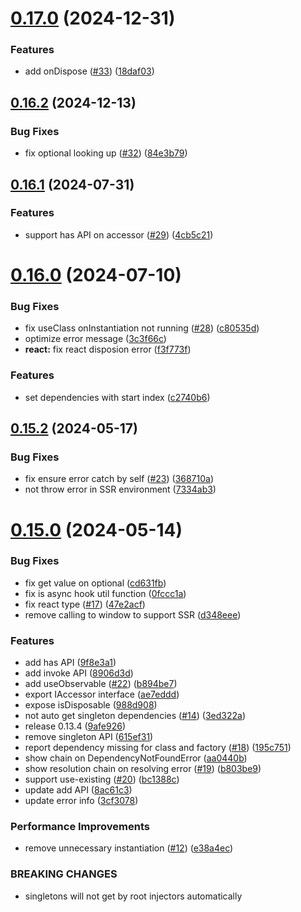 

# [0.17.0](https://github.com/wzhudev/redi/compare/v0.16.2...v0.17.0) (2024-12-31)


### Features

* add onDispose ([#33](https://github.com/wzhudev/redi/issues/33)) ([18daf03](https://github.com/wzhudev/redi/commit/18daf037b51308cbfb447270f5e18cd9614a5a4f))

## [0.16.2](https://github.com/wzhudev/redi/compare/v0.16.1...v0.16.2) (2024-12-13)


### Bug Fixes

* fix optional looking up ([#32](https://github.com/wzhudev/redi/issues/32)) ([84e3b79](https://github.com/wzhudev/redi/commit/84e3b7904e4fc0f2fb439d2e998d0333db425f6a))

## [0.16.1](https://github.com/wzhudev/redi/compare/v0.16.0...v0.16.1) (2024-07-31)


### Features

* support has API on accessor ([#29](https://github.com/wzhudev/redi/issues/29)) ([4cb5c21](https://github.com/wzhudev/redi/commit/4cb5c21d40aae66f199d3c06ee17e6e7f81fd097))

# [0.16.0](https://github.com/hullis/redi/compare/0.15.2...v0.16.0) (2024-07-10)


### Bug Fixes

* fix useClass onInstantiation not running ([#28](https://github.com/hullis/redi/issues/28)) ([c80535d](https://github.com/hullis/redi/commit/c80535dba9cb888ab0cc605e8b9492ea886a203f))
* optimize error message ([3c3f66c](https://github.com/hullis/redi/commit/3c3f66cc540ab7a59c603ba0b13e98c58d1348f9))
* **react:** fix react disposion error ([f3f773f](https://github.com/hullis/redi/commit/f3f773f748721733065ab9f656b85e72657109de))


### Features

* set dependencies with start index ([c2740b6](https://github.com/hullis/redi/commit/c2740b677d3f2668afbc1755e668d6431af7c1a5))



## [0.15.2](https://github.com/hullis/redi/compare/0.15.0...0.15.2) (2024-05-17)


### Bug Fixes

* fix ensure error catch by self ([#23](https://github.com/hullis/redi/issues/23)) ([368710a](https://github.com/hullis/redi/commit/368710a7b33a41574a5e75e6c8f19c170dd8c8c4))
* not throw error in SSR environment ([7334ab3](https://github.com/hullis/redi/commit/7334ab33342ecb895c38364a4f58ef4725546609))



# [0.15.0](https://github.com/hullis/redi/compare/e38a4ecbb09b5db75c45344cf353c6ac0a902842...0.15.0) (2024-05-14)


### Bug Fixes

* fix get value on optional ([cd631fb](https://github.com/hullis/redi/commit/cd631fb52c9f7e0d5454a79a7f60c90c8090fd7d))
* fix is async hook util function ([0fccc1a](https://github.com/hullis/redi/commit/0fccc1a81086ed5925b84e8572077f4dd99e3864))
* fix react type ([#17](https://github.com/hullis/redi/issues/17)) ([47e2acf](https://github.com/hullis/redi/commit/47e2acf3e2dcfd7f86bd1daf52b74af77e90c1d2))
* remove calling to window to support SSR ([d348eee](https://github.com/hullis/redi/commit/d348eee85e474714a45bf52ee7c76af131adecd9))


### Features

* add has API ([9f8e3a1](https://github.com/hullis/redi/commit/9f8e3a11c372421fa6f579ef75e450576e338ab4))
* add invoke API ([8906d3d](https://github.com/hullis/redi/commit/8906d3dac3240a4c1a5ba8e91517b9a23f0cdb69))
* add useObservable ([#22](https://github.com/hullis/redi/issues/22)) ([b894be7](https://github.com/hullis/redi/commit/b894be7c19af75a877479282e641145c03798ee3))
* export IAccessor interface ([ae7eddd](https://github.com/hullis/redi/commit/ae7eddd7459ac6d15f26c4a9b0f9b369e11e0b2c))
* expose isDisposable ([988d908](https://github.com/hullis/redi/commit/988d9080024eb75dbed76c18abf72170fac623b6))
* not auto get singleton dependencies ([#14](https://github.com/hullis/redi/issues/14)) ([3ed322a](https://github.com/hullis/redi/commit/3ed322a12802795406bfd0165e9a63586ab2e987))
* release 0.13.4 ([9afe926](https://github.com/hullis/redi/commit/9afe92613a334f4957c20e177d63a220f3f1bba5))
* remove singleton API ([615ef31](https://github.com/hullis/redi/commit/615ef31695874138ef96e09baf999332ed215bc6))
* report dependency missing for class and factory ([#18](https://github.com/hullis/redi/issues/18)) ([195c751](https://github.com/hullis/redi/commit/195c751bf8caacc52f5c8aeb259026b6847bfa4c))
* show chain on DependencyNotFoundError ([aa0440b](https://github.com/hullis/redi/commit/aa0440bc29e8860a8de71864a3141150b2ab683b))
* show resolution chain on resolving error ([#19](https://github.com/hullis/redi/issues/19)) ([b803be9](https://github.com/hullis/redi/commit/b803be9182533c3b5a20f8da86ca83675ee85b03))
* support use-existing ([#20](https://github.com/hullis/redi/issues/20)) ([bc1388c](https://github.com/hullis/redi/commit/bc1388cf5931c92a1839c2a25f3b49700a29eb08))
* update add API ([8ac61c3](https://github.com/hullis/redi/commit/8ac61c3441ee991338200004f7724fc08806f6a6))
* update error info ([3cf3078](https://github.com/hullis/redi/commit/3cf30784523995c3f9b08ac5199cd194d307fe25))


### Performance Improvements

* remove unnecessary instantiation ([#12](https://github.com/hullis/redi/issues/12)) ([e38a4ec](https://github.com/hullis/redi/commit/e38a4ecbb09b5db75c45344cf353c6ac0a902842))


### BREAKING CHANGES

* singletons will not get by root injectors
automatically

